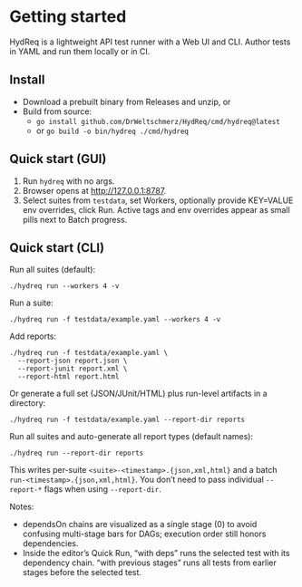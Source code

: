 # Getting started

HydReq is a lightweight API test runner with a Web UI and CLI. Author tests in YAML and run them locally or in CI.

## Install
- Download a prebuilt binary from Releases and unzip, or
- Build from source:
  - `go install github.com/DrWeltschmerz/HydReq/cmd/hydreq@latest`
  - or `go build -o bin/hydreq ./cmd/hydreq`

## Quick start (GUI)
1) Run `hydreq` with no args.
2) Browser opens at http://127.0.0.1:8787.
3) Select suites from `testdata`, set Workers, optionally provide KEY=VALUE env overrides, click Run. Active tags and env overrides appear as small pills next to Batch progress.

## Quick start (CLI)
Run all suites (default):
```
./hydreq run --workers 4 -v
```
Run a suite:
```
./hydreq run -f testdata/example.yaml --workers 4 -v
```
Add reports:
```
./hydreq run -f testdata/example.yaml \
  --report-json report.json \
  --report-junit report.xml \
  --report-html report.html
```

Or generate a full set (JSON/JUnit/HTML) plus run-level artifacts in a directory:
```
./hydreq run -f testdata/example.yaml --report-dir reports
```

Run all suites and auto-generate all report types (default names):
```
./hydreq run --report-dir reports
```
This writes per-suite `<suite>-<timestamp>.{json,xml,html}` and a batch `run-<timestamp>.{json,xml,html}`. You don’t need to pass individual `--report-*` flags when using `--report-dir`.

Notes:
- dependsOn chains are visualized as a single stage (0) to avoid confusing multi-stage bars for DAGs; execution order still honors dependencies.
- Inside the editor’s Quick Run, “with deps” runs the selected test with its dependency chain. “with previous stages” runs all tests from earlier stages before the selected test.
